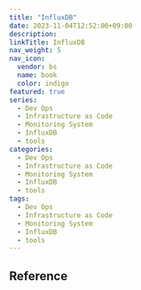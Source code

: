 ```yaml
---
title: "InfluxDB"
date: 2023-11-04T12:52:00+09:00
description:
linkTitle: InfluxDB
nav_weight: 5
nav_icon:
  vendor: bs
  name: book
  color: indigo
featured: true
series:
  - Dev Ops
  - Infrastructure as Code
  - Monitoring System
  - InfluxDB
  - tools
categories:
  - Dev Ops
  - Infrastructure as Code
  - Monitoring System
  - InfluxDB
  - tools
tags:
  - Dev Ops
  - Infrastructure as Code
  - Monitoring System
  - InfluxDB
  - tools
---
```


## Reference
